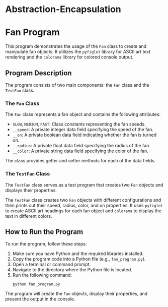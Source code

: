# Abstraction-Encapsulation
# Fan Program

This program demonstrates the usage of the `Fan` class to create and manipulate fan objects. It utilizes the `pyfiglet` library for ASCII art text rendering and the `colorama` library for colored console output.

## Program Description

The program consists of two main components: the `Fan` class and the `TestFan` class.

### The `Fan` Class

The `Fan` class represents a fan object and contains the following attributes:

- `SLOW`, `MEDIUM`, `FAST`: Class constants representing the fan speeds.
- `__speed`: A private integer data field specifying the speed of the fan.
- `__on`: A private boolean data field indicating whether the fan is turned on.
- `__radius`: A private float data field specifying the radius of the fan.
- `__color`: A private string data field specifying the color of the fan.

The class provides getter and setter methods for each of the data fields.

### The `TestFan` Class

The `TestFan` class serves as a test program that creates two `Fan` objects and displays their properties.

The `TestFan` class creates two `Fan` objects with different configurations and then prints out their speed, radius, color, and on properties. It uses `pyfiglet` to create ASCII art headings for each fan object and `colorama` to display the text in different colors.

## How to Run the Program

To run the program, follow these steps:

1. Make sure you have Python and the required libraries installed.
2. Copy the program code into a Python file (e.g., `fan_program.py`).
3. Open a terminal or command prompt.
4. Navigate to the directory where the Python file is located.
5. Run the following command:
   ```
   python fan_program.py
   ```

The program will create the `Fan` objects, display their properties, and present the output in the console.

